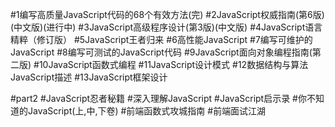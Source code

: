 #1编写高质量JavaScript代码的68个有效方法(完)
#2JavaScript权威指南(第6版)(中文版)(进行中)
#3JavaScript高级程序设计(第3版)(中文版)
#4JavaScript语言精粹（修订版）
#5JavaScript王者归来
#6高性能JavaScript
#7编写可维护的JavaScript
#8编写可测试的JavaScript代码
#9JavaScript面向对象编程指南(第二版)
#10JavaScript函数式编程
#11JavaScript设计模式
#12数据结构与算法JavaScript描述
#13JavaScript框架设计

#part2
#JavaScript忍者秘籍
#深入理解JavaScript 
#JavaScript启示录
#你不知道的JavaScript(上,中,下卷)
#前端函数式攻城指南
#前端面试江湖
